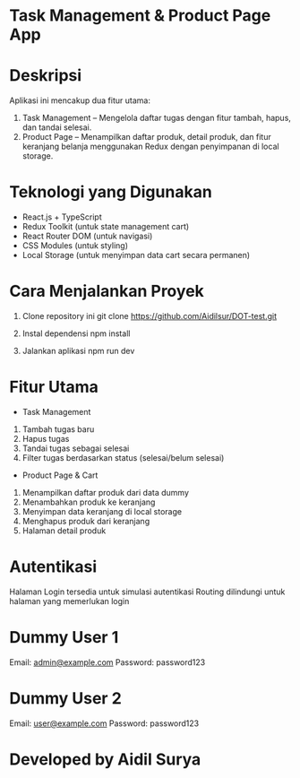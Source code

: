 # Task Management & Product Page App

# Deskripsi

Aplikasi ini mencakup dua fitur utama:

1. Task Management – Mengelola daftar tugas dengan fitur tambah, hapus, dan tandai selesai.
2. Product Page – Menampilkan daftar produk, detail produk, dan fitur keranjang belanja menggunakan Redux dengan penyimpanan di local storage.

# Teknologi yang Digunakan

- React.js + TypeScript
- Redux Toolkit (untuk state management cart)
- React Router DOM (untuk navigasi)
- CSS Modules (untuk styling)
- Local Storage (untuk menyimpan data cart secara permanen)

# Cara Menjalankan Proyek

1. Clone repository ini
   git clone https://github.com/Aidilsur/DOT-test.git

2. Instal dependensi
   npm install

3. Jalankan aplikasi
   npm run dev

# Fitur Utama

- Task Management

1. Tambah tugas baru
2. Hapus tugas
3. Tandai tugas sebagai selesai
4. Filter tugas berdasarkan status (selesai/belum selesai)

- Product Page & Cart

1. Menampilkan daftar produk dari data dummy
2. Menambahkan produk ke keranjang
3. Menyimpan data keranjang di local storage
4. Menghapus produk dari keranjang
5. Halaman detail produk

# Autentikasi

Halaman Login tersedia untuk simulasi autentikasi
Routing dilindungi untuk halaman yang memerlukan login

# Dummy User 1

Email: admin@example.com
Password: password123

# Dummy User 2

Email: user@example.com
Password: password123

# Developed by Aidil Surya
